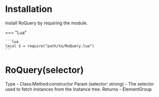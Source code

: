 # Installation

Install RoQuery by requiring the module.

=== "Lua"

    ```lua
    local S = require("path/to/RoQuery.lua")
    ```

# RoQuery(selector)
Type - Class:Method:constructor
Param (selector: strong) - The selector used to fetch Instances from the Instance tree.
Returns - ElementGroup
